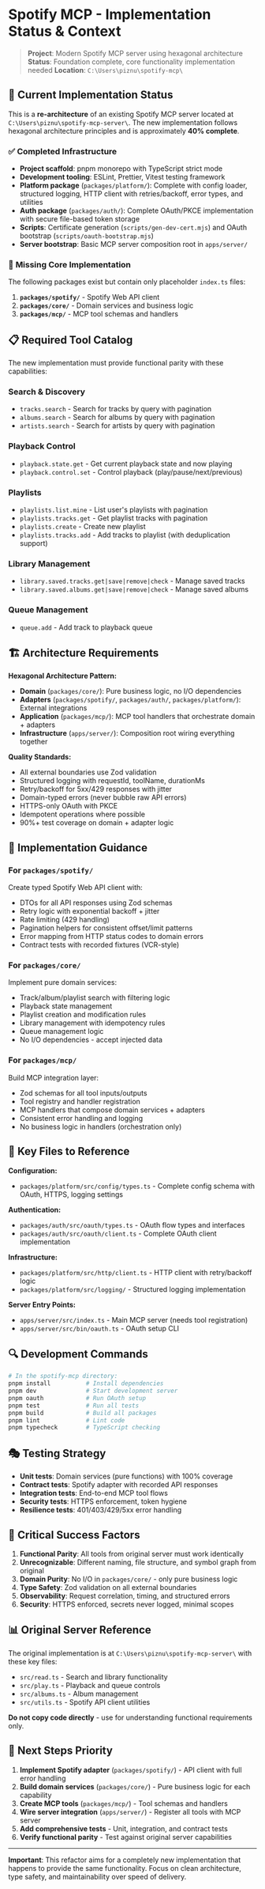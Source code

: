 # Spotify MCP - Implementation Status & Context

> **Project**: Modern Spotify MCP server using hexagonal architecture
> **Status**: Foundation complete, core functionality implementation needed
> **Location**: `C:\Users\piznu\spotify-mcp\`

## 🎯 Current Implementation Status

This is a **re-architecture** of an existing Spotify MCP server located at `C:\Users\piznu\spotify-mcp-server\`. The new implementation follows hexagonal architecture principles and is approximately **40% complete**.

### ✅ **Completed Infrastructure**
- **Project scaffold**: pnpm monorepo with TypeScript strict mode
- **Development tooling**: ESLint, Prettier, Vitest testing framework
- **Platform package** (`packages/platform/`): Complete with config loader, structured logging, HTTP client with retries/backoff, error types, and utilities
- **Auth package** (`packages/auth/`): Complete OAuth/PKCE implementation with secure file-based token storage
- **Scripts**: Certificate generation (`scripts/gen-dev-cert.mjs`) and OAuth bootstrap (`scripts/oauth-bootstrap.mjs`)
- **Server bootstrap**: Basic MCP server composition root in `apps/server/`

### 🚧 **Missing Core Implementation**

The following packages exist but contain only placeholder `index.ts` files:

1. **`packages/spotify/`** - Spotify Web API client
2. **`packages/core/`** - Domain services and business logic
3. **`packages/mcp/`** - MCP tool schemas and handlers

## 📋 Required Tool Catalog

The new implementation must provide functional parity with these capabilities:

### Search & Discovery
- `tracks.search` - Search for tracks by query with pagination
- `albums.search` - Search for albums by query with pagination
- `artists.search` - Search for artists by query with pagination

### Playback Control
- `playback.state.get` - Get current playback state and now playing
- `playback.control.set` - Control playback (play/pause/next/previous)

### Playlists
- `playlists.list.mine` - List user's playlists with pagination
- `playlists.tracks.get` - Get playlist tracks with pagination
- `playlists.create` - Create new playlist
- `playlists.tracks.add` - Add tracks to playlist (with deduplication support)

### Library Management
- `library.saved.tracks.get|save|remove|check` - Manage saved tracks
- `library.saved.albums.get|save|remove|check` - Manage saved albums

### Queue Management
- `queue.add` - Add track to playback queue

## 🏗️ Architecture Requirements

**Hexagonal Architecture Pattern:**
- **Domain** (`packages/core/`): Pure business logic, no I/O dependencies
- **Adapters** (`packages/spotify/`, `packages/auth/`, `packages/platform/`): External integrations
- **Application** (`packages/mcp/`): MCP tool handlers that orchestrate domain + adapters
- **Infrastructure** (`apps/server/`): Composition root wiring everything together

**Quality Standards:**
- All external boundaries use Zod validation
- Structured logging with requestId, toolName, durationMs
- Retry/backoff for 5xx/429 responses with jitter
- Domain-typed errors (never bubble raw API errors)
- HTTPS-only OAuth with PKCE
- Idempotent operations where possible
- 90%+ test coverage on domain + adapter logic

## 🔧 Implementation Guidance

### For `packages/spotify/`
Create typed Spotify Web API client with:
- DTOs for all API responses using Zod schemas
- Retry logic with exponential backoff + jitter
- Rate limiting (429 handling)
- Pagination helpers for consistent offset/limit patterns
- Error mapping from HTTP status codes to domain errors
- Contract tests with recorded fixtures (VCR-style)

### For `packages/core/`
Implement pure domain services:
- Track/album/playlist search with filtering logic
- Playback state management
- Playlist creation and modification rules
- Library management with idempotency rules
- Queue management logic
- No I/O dependencies - accept injected data

### For `packages/mcp/`
Build MCP integration layer:
- Zod schemas for all tool inputs/outputs
- Tool registry and handler registration
- MCP handlers that compose domain services + adapters
- Consistent error handling and logging
- No business logic in handlers (orchestration only)

## 📁 Key Files to Reference

**Configuration:**
- `packages/platform/src/config/types.ts` - Complete config schema with OAuth, HTTPS, logging settings

**Authentication:**
- `packages/auth/src/oauth/types.ts` - OAuth flow types and interfaces
- `packages/auth/src/oauth/client.ts` - Complete OAuth client implementation

**Infrastructure:**
- `packages/platform/src/http/client.ts` - HTTP client with retry/backoff logic
- `packages/platform/src/logging/` - Structured logging implementation

**Server Entry Points:**
- `apps/server/src/index.ts` - Main MCP server (needs tool registration)
- `apps/server/src/bin/oauth.ts` - OAuth setup CLI

## 🔍 Development Commands

```bash
# In the spotify-mcp directory:
pnpm install          # Install dependencies
pnpm dev              # Start development server
pnpm oauth            # Run OAuth setup
pnpm test             # Run all tests
pnpm build            # Build all packages
pnpm lint             # Lint code
pnpm typecheck        # TypeScript checking
```

## 🎭 Testing Strategy

- **Unit tests**: Domain services (pure functions) with 100% coverage
- **Contract tests**: Spotify adapter with recorded API responses
- **Integration tests**: End-to-end MCP tool flows
- **Security tests**: HTTPS enforcement, token hygiene
- **Resilience tests**: 401/403/429/5xx error handling

## 🚨 Critical Success Factors

1. **Functional Parity**: All tools from original server must work identically
2. **Unrecognizable**: Different naming, file structure, and symbol graph from original
3. **Domain Purity**: No I/O in `packages/core/` - only pure business logic
4. **Type Safety**: Zod validation on all external boundaries
5. **Observability**: Request correlation, timing, and structured errors
6. **Security**: HTTPS enforced, secrets never logged, minimal scopes

## 📊 Original Server Reference

The original implementation is at `C:\Users\piznu\spotify-mcp-server\` with these key files:
- `src/read.ts` - Search and library functionality
- `src/play.ts` - Playback and queue controls
- `src/albums.ts` - Album management
- `src/utils.ts` - Spotify API client utilities

**Do not copy code directly** - use for understanding functional requirements only.

## 🎯 Next Steps Priority

1. **Implement Spotify adapter** (`packages/spotify/`) - API client with full error handling
2. **Build domain services** (`packages/core/`) - Pure business logic for each capability
3. **Create MCP tools** (`packages/mcp/`) - Tool schemas and handlers
4. **Wire server integration** (`apps/server/`) - Register all tools with MCP server
5. **Add comprehensive tests** - Unit, integration, and contract tests
6. **Verify functional parity** - Test against original server capabilities

---

**Important**: This refactor aims for a completely new implementation that happens to provide the same functionality. Focus on clean architecture, type safety, and maintainability over speed of delivery.